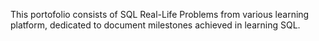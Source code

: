 This portofolio consists of SQL Real-Life Problems from various learning platform, dedicated to document milestones achieved in learning SQL.
